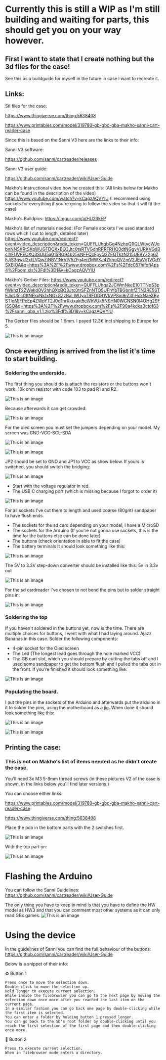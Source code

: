# Currently this is still a WIP as I'm still building and waiting for parts, this should get you on your way however.

## First I want to state that I create nothing but the 3d files for the case!
See this as a buildguide for myself in the future in case I want to recreate it.

## Links:
Stl files for the case:

https://www.thingiverse.com/thing:5638408

https://www.printables.com/model/319780-gb-gbc-gba-makho-sanni-cart-reader-case

Since this is based on the Sanni V3 here are the links to their info:

Sanni V3 software:

https://github.com/sanni/cartreader/releases

Sanni V3 user guide:

https://github.com/sanni/cartreader/wiki/User-Guide

Makho's Instructional video how he created this: (All links below for Makho can be found in the description of the video)
https://www.youtube.com/watch?v=kCagzAQVYlU (I recommend using sockets for everything if you're going to follow the video so that it will fit the case)

Makho's Buildpics:
https://imgur.com/a/HU23kEP

Makho's list of materials needed:
(For Female sockets I've used standard rows which I cut to length, detailed later)
https://www.youtube.com/redirect?event=video_description&redir_token=QUFFLUhqbGg4NzhpQ1lQLWtycWJqbnNNSXRtSXpWUGFDQXxBQ3Jtc0tsRTVGdnRPRFRHQ0dtNGgyVURKVGdBclhFUVFEOXQ3SUU5a015RG94b25sNFFQcFpvQ3ZEQTkzN215UE9YZ2p6ZFJjS3gwU2xfLVQwZjNBV1NrVlV5ZFg4ejZMWXJ4ZkhuQVZmV2JEaVg1VGdYSXBjOA&q=https%3A%2F%2Fwww.dropbox.com%2Fs%2Fdc057hifxfi4ps4%2Fbom.xls%3Fdl%3D1&v=kCagzAQVYlU

Makho's Gerber Files:
https://www.youtube.com/redirect?event=video_description&redir_token=QUFFLUhqa2JCWmNkeE10TTNpS3pfWkhzT2ZWekdOV2hhQXxBQ3Jtc0trSFZnNTQ5UFhYbTBGbnhfZTN3RE56TFJidU5ic0ttNEkxNk1xNGxGZzBaLWUyaTRFODB1VkVPSm9rZ3hHckNaeXBySTlpMjFPeEp4ZWpYT2J0d1hrRktxakt5eWhVUk5NSHN0WGNSN0l4OHg2SFlSSQ&q=https%3A%2F%2Fwww.dropbox.com%2Fs%2F90a4kdka3ctof63%2Fsanni_gba_v1.1.zip%3Fdl%3D1&v=kCagzAQVYlU

The Gerber files should be 1.6mm. I payed 12.3€ incl shipping to Europe for 5. 

![This is an image](https://i.imgur.com/FQWu6kX.jpg)

## Once everything is arrived from the list it's time to start building. 
### Soldering the underside.
The first thing you should do is attach the resistors or the buttons won't work. 
10k ohm resistor with code 103 to pad R1 and R2.

![This is an image](https://i.imgur.com/OmdcHLY.jpg)

Because afterwards it can get crowded:

![This is an image](https://imgur.com/mURZnYB.jpeg)

For the oled screen you must set the jumpers depending on your model.
My screen was GND-VCC-SCL-SDA

![This is an image](https://imgur.com/F35PndN.jpeg)

![This is an image](https://imgur.com/gTi36QQ.png)

JP2 should be set to GND and JP1 to VCC as show below. If yours is switched, you should switch the bridging:

![This is an image](https://imgur.com/lCxJEP9.jpeg)

- Start with the voltage regulator in red.
- The USB C charging port (which is missing because I forgot to order it)


![This is an image](https://imgur.com/e7E3ECT.jpeg)

For all sockets I've cut them to length and used coarse (80grit) sandpaper to have flush ends.

- The sockets for the sd card depending on your model, I have a MicroSD
- The sockets for the Arduino (If you're not gonna use sockets, this is the time for the buttons else can be done later)
- The buttons (check orientation in able to fit the case)
- The battery terminals
It should look something like this:

![This is an image](https://imgur.com/EcQOmzu.jpeg)


The 5V to 3.3V step-down converter should be installed like this:
5v   in
3.3v out

![This is an image](https://imgur.com/NCOpwEl.jpeg)

For the sd cardreader I've chosen to not bend the pins but to solder straight pins in:

![This is an image](https://i.imgur.com/4MJYfZs.jpeg)

### Soldering the top
If you haven't soldered in the buttons yet, now is the time.
There are multiple choices for buttons, I went with what I had laying around. Ajazz Bananas in this case.
Solder the following components:
- 4-pin socket for the Oled screen
- The Led (The longest lead goes through the hole marked VCC)
- The GB cart slot, which you should prepare by cutting the tabs off and I used some sandpaper to get the bottom flush and I pulled the tabs out in the front.
If you're finished it should look something like:

![This is an image](https://imgur.com/Huo3bZH.jpeg)

### Populating the board.

I put the pins in the sockets of the Arduino and afterwards put the arduino in it to solder the pins, using the motherboard as a jig.
When done it should look something like this:

![This is an image](https://imgur.com/GKp9fzA.jpeg)

![This is an image](https://imgur.com/ZPWdfm6.jpeg)


## Printing the case:
### This is not on Makho's list of items needed as he didn't create the case.
You'll need 3x M3 5-8mm thread screws 
(in these pictures V2 of the case is shown, in the links below you'll find later versions.)

You can choose either links:

https://www.printables.com/model/319780-gb-gbc-gba-makho-sanni-cart-reader-case

https://www.thingiverse.com/thing:5638408


Place the pcb in the bottom parts with the 2 switches first.

![This is an image](https://imgur.com/8PbXPuj.jpeg)

With the top part on:

![This is an image](https://imgur.com/uNFuw9j.jpeg)


# Flashing the Arduino

You can follow the Sanni Guidelines:
https://github.com/sanni/cartreader/wiki/User-Guide

The only thing you have to keep in mind is that you have to define the HW model as HW3
and that you can comment most other systems as it can only read GBx games.
![This is an image](https://i.imgur.com/AuONNzz.png)

# Using the device

In the guidelines of Sanni you can find the full behaviour of the buttons:
https://github.com/sanni/cartreader/wiki/User-Guide 

Below is a snippet of their info:

♻️ Button 1

    Press once to move the selection down.
    Double-click to move the selection up.
    Hold longer to execute current selection.
    While inside the filebrowser you can go to the next page by moving the selection down once more after you reached the last item on the current page.
    In a similar fashion you can go back one page by double-clicking while the first item is selected.
    You can enter a folder by holding button 1 pressed longer.
    You can go back to the SD's root folder by double-clicking until you reach the first selection of the first page and then double-clicking once more.

🔴 Button 2

    Press to execute current selection.
    When in filebrowser mode enters a directory.
